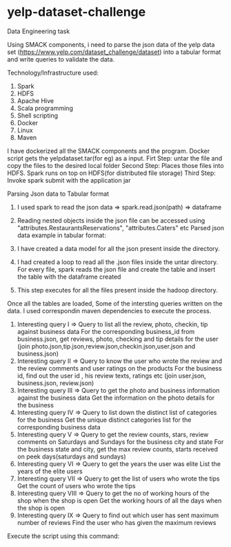 # yelp-dataset-challenge
Data Engineering task 

Using SMACK components, i need to parse the json data of the yelp data set (https://www.yelp.com/dataset_challenge/dataset) into a tabular format and write queries to validate the data. 

Technology/Infrastructure used:
  1. Spark 
  2. HDFS
  3. Apache Hive
  4. Scala programming
  5. Shell scripting
  6. Docker
  7. Linux
  8. Maven
  
  I have dockerized all the SMACK components and the program. Docker script gets the yelpdataset.tar(for eg) as a input. 
    Firt Step: untar the file and copy the files to the desired local folder
    Second Step: Places those files into HDFS. Spark runs on top on HDFS(for distributed file storage)
    Third Step: Invoke spark submit with the application jar
  
  Parsing Json data to Tabular format
  1. I used spark to read the json data => spark.read.json(path) => dataframe
  2. Reading nested objects inside the json file can be accessed using "attributes.RestaurantsReservations", "attributes.Caters" etc
  Parsed json data example in tabular format:
  
  
  3. I have created a data model for all the json present inside the directory.
  4. I had created a loop to read all the .json files inside the untar directory. For every file, spark reads the json file and create        the table and insert the table with the dataframe created
  5. This step executes for all the files present inside the hadoop directory.
   
 Once all the tables are loaded, Some of the intersting queries written on the data. I used correspondin maven dependencies to execute     the process.
 1. Interesting query I => Query to list all the  review, photo, checkin, tip against business data
  For the corresponding business_id from business.json, get reviews, photo, checking and tip details for the user (join photo.json,tip.json,review.json,checkin.json,user.json and business.json)
 2. Interesting query II => Query to know the user who wrote the review and the review comments and user ratings on the products
   For the business id, find out the user id , his review texts, ratings etc (join user.json, business.json, review.json)
 3. Interesting query III => Query to get the photo and business information against the business data
    Get the information on the photo details for the business
 4. Interesting query IV  => Query to list down the distinct list of categories for the business
    Get the unique distinct categories list for the corresponding business data
 5. Interesting query V => Query to get the review counts, stars, review comments on Saturdays and Sundays for the business city and         state
 For the business state and city, get the max review counts, starts received on peek days(saturdays and sundays)
 6. Interesting query VI => Query to get the years the user was elite
      List the years of the elite users
 7. Interesting query VII => Query to get the list of users who wrote the tips
      Get the count of users who wrote the tips
 8. Interesting query VIII => Query to get the no of working hours of the shop when the shop is open
      Get the working hours of all the days when the shop is open
 9. Interesting query IX => Query to find out which user has sent maximum number of reviews
      Find the user who has given the maximum reviews

 
   
   
   
  Execute the script using this command:  
